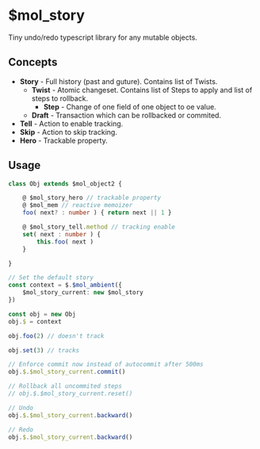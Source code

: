 # $mol_story

Tiny undo/redo typescript library for any mutable objects.

## Concepts

- **Story** - Full history (past and guture). Contains list of Twists.
  - **Twist** - Atomic changeset. Contains list of Steps to apply and list of steps to rollback.
    - **Step** - Change of one field of one object to oe value.
  - **Draft** - Transaction which can be rollbacked or commited.
- **Tell** - Action to enable tracking.
- **Skip** - Action to skip tracking.
- **Hero** - Trackable property.

## Usage

```ts
class Obj extends $mol_object2 {

	@ $mol_story_hero // trackable property
	@ $mol_mem // reactive memoizer
	foo( next? : number ) { return next || 1 }

	@ $mol_story_tell.method // tracking enable
	set( next : number ) {
		this.foo( next )
	}

}

// Set the default story
const context = $.$mol_ambient({
	$mol_story_current: new $mol_story
})

const obj = new Obj
obj.$ = context

obj.foo(2) // doesn't track

obj.set(3) // tracks

// Enforce commit now instead of autocommit after 500ms
obj.$.$mol_story_current.commit()

// Rollback all uncommited steps
// obj.$.$mol_story_current.reset()

// Undo
obj.$.$mol_story_current.backward()

// Redo
obj.$.$mol_story_current.backward()
```
